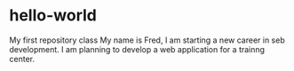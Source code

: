 # hello-world
My first repository class
My name is Fred,
I am starting a new career in seb development.
I am planning to develop a web application for a trainng center.
